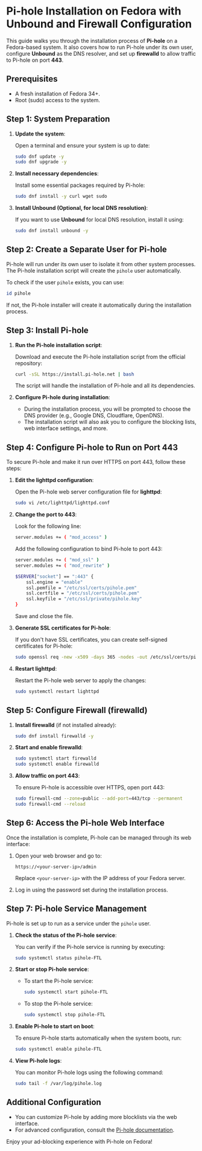 
# Pi-hole Installation on Fedora with Unbound and Firewall Configuration

This guide walks you through the installation process of **Pi-hole** on a Fedora-based system. It also covers how to run Pi-hole under its own user, configure **Unbound** as the DNS resolver, and set up **firewalld** to allow traffic to Pi-hole on port **443**.

## Prerequisites

- A fresh installation of Fedora 34+.
- Root (sudo) access to the system.

## Step 1: System Preparation

1. **Update the system**:

   Open a terminal and ensure your system is up to date:

   ```bash
   sudo dnf update -y
   sudo dnf upgrade -y
   ```

2. **Install necessary dependencies**:

   Install some essential packages required by Pi-hole:

   ```bash
   sudo dnf install -y curl wget sudo
   ```

3. **Install Unbound (Optional, for local DNS resolution)**:

   If you want to use **Unbound** for local DNS resolution, install it using:

   ```bash
   sudo dnf install unbound -y
   ```

## Step 2: Create a Separate User for Pi-hole

Pi-hole will run under its own user to isolate it from other system processes. The Pi-hole installation script will create the `pihole` user automatically.

To check if the user `pihole` exists, you can use:

```bash
id pihole
```

If not, the Pi-hole installer will create it automatically during the installation process.

## Step 3: Install Pi-hole

1. **Run the Pi-hole installation script**:

   Download and execute the Pi-hole installation script from the official repository:

   ```bash
   curl -sSL https://install.pi-hole.net | bash
   ```

   The script will handle the installation of Pi-hole and all its dependencies.

2. **Configure Pi-hole during installation**:

   - During the installation process, you will be prompted to choose the DNS provider (e.g., Google DNS, Cloudflare, OpenDNS).
   - The installation script will also ask you to configure the blocking lists, web interface settings, and more.

## Step 4: Configure Pi-hole to Run on Port 443

To secure Pi-hole and make it run over HTTPS on port 443, follow these steps:

1. **Edit the lighttpd configuration**:

   Open the Pi-hole web server configuration file for **lighttpd**:

   ```bash
   sudo vi /etc/lighttpd/lighttpd.conf
   ```

2. **Change the port to 443**:

   Look for the following line:

   ```bash
   server.modules += ( "mod_access" )
   ```

   Add the following configuration to bind Pi-hole to port 443:

   ```bash
   server.modules += ( "mod_ssl" )
   server.modules += ( "mod_rewrite" )

   $SERVER["socket"] == ":443" {
       ssl.engine = "enable"
       ssl.pemfile = "/etc/ssl/certs/pihole.pem"
       ssl.certfile = "/etc/ssl/certs/pihole.pem"
       ssl.keyfile = "/etc/ssl/private/pihole.key"
   }
   ```

   Save and close the file.

3. **Generate SSL certificates for Pi-hole**:

   If you don't have SSL certificates, you can create self-signed certificates for Pi-hole:

   ```bash
   sudo openssl req -new -x509 -days 365 -nodes -out /etc/ssl/certs/pihole.pem -keyout /etc/ssl/private/pihole.key
   ```

4. **Restart lighttpd**:

   Restart the Pi-hole web server to apply the changes:

   ```bash
   sudo systemctl restart lighttpd
   ```

## Step 5: Configure Firewall (firewalld)

1. **Install firewalld** (if not installed already):

   ```bash
   sudo dnf install firewalld -y
   ```

2. **Start and enable firewalld**:

   ```bash
   sudo systemctl start firewalld
   sudo systemctl enable firewalld
   ```

3. **Allow traffic on port 443**:

   To ensure Pi-hole is accessible over HTTPS, open port 443:

   ```bash
   sudo firewall-cmd --zone=public --add-port=443/tcp --permanent
   sudo firewall-cmd --reload
   ```

## Step 6: Access the Pi-hole Web Interface

Once the installation is complete, Pi-hole can be managed through its web interface:

1. Open your web browser and go to:

   ```
   https://<your-server-ip>/admin
   ```

   Replace `<your-server-ip>` with the IP address of your Fedora server.

2. Log in using the password set during the installation process.

## Step 7: Pi-hole Service Management

Pi-hole is set up to run as a service under the `pihole` user. 

1. **Check the status of the Pi-hole service**:

   You can verify if the Pi-hole service is running by executing:

   ```bash
   sudo systemctl status pihole-FTL
   ```

2. **Start or stop Pi-hole service**:

   - To start the Pi-hole service:

     ```bash
     sudo systemctl start pihole-FTL
     ```

   - To stop the Pi-hole service:

     ```bash
     sudo systemctl stop pihole-FTL
     ```

3. **Enable Pi-hole to start on boot**:

   To ensure Pi-hole starts automatically when the system boots, run:

   ```bash
   sudo systemctl enable pihole-FTL
   ```

4. **View Pi-hole logs**:

   You can monitor Pi-hole logs using the following command:

   ```bash
   sudo tail -f /var/log/pihole.log
   ```

## Additional Configuration

- You can customize Pi-hole by adding more blocklists via the web interface.
- For advanced configuration, consult the [Pi-hole documentation](https://docs.pi-hole.net/).

Enjoy your ad-blocking experience with Pi-hole on Fedora!

